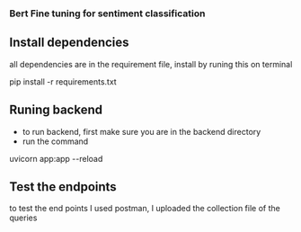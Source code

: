### Bert Fine tuning for sentiment classification

## Install dependencies
all dependencies are in the requirement file, install by runing this on terminal

pip install -r requirements.txt

## Runing backend 

- to run backend, first make sure you are in the backend directory
- run the command

uvicorn app:app --reload

## Test the endpoints
to test the end points I used postman, I uploaded the collection file of the queries

